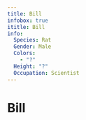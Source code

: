 ```yaml
---
title: Bill
infobox: true
ititle: Bill
info: 
  Species: Rat
  Gender: Male
  Colors: 
    - "?"
  Height: "?"
  Occupation: Scientist
---
```


# Bill
